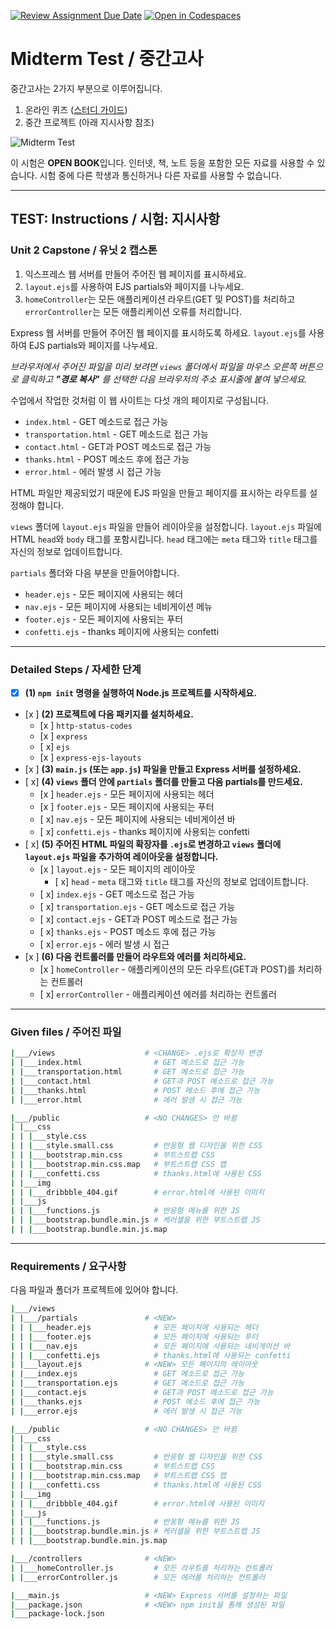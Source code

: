 [![Review Assignment Due Date](https://classroom.github.com/assets/deadline-readme-button-24ddc0f5d75046c5622901739e7c5dd533143b0c8e959d652212380cedb1ea36.svg)](https://classroom.github.com/a/O6AyoaYX)
[![Open in Codespaces](https://classroom.github.com/assets/launch-codespace-7f7980b617ed060a017424585567c406b6ee15c891e84e1186181d67ecf80aa0.svg)](https://classroom.github.com/open-in-codespaces?assignment_repo_id=14860055)
# Midterm Test / 중간고사

중간고사는 2가지 부분으로 이루어집니다.

1. 온라인 퀴즈 ([스터디 가이드](https://ut-nodejs.github.io/midterm.html))
2. 중간 프로젝트 (아래 지시사항 참조)

![Midterm Test](https://github.com/ut-nodejs/ut-nodejs.github.io/blob/master/img/in-slides/tests/midterm-index.png)

이 시험은 **OPEN BOOK**입니다. 인터넷, 책, 노트 등을 포함한 모든 자료를 사용할 수 있습니다. 시험 중에 다른 학생과 통신하거나 다른 자료를 사용할 수 없습니다.

---

## **TEST:** Instructions / **시험:** 지시사항

### **Unit 2** Capstone / 유닛 2 캡스톤

1. 익스프레스 웹 서버를 만들어 주어진 웹 페이지를 표시하세요.
2. `layout.ejs`를 사용하여 EJS partials와 페이지를 나누세요.
3. `homeController`는 모든 애플리케이션 라우트(GET 및 POST)를 처리하고 `errorController`는 모든 애플리케이션 오류를 처리합니다.

Express 웹 서버를 만들어 주어진 웹 페이지를 표시하도록 하세요. `layout.ejs`를 사용하여 EJS partials와 페이지를 나누세요.

_브라우저에서 주어진 파일을 미리 보려면 `views` 폴더에서 파일을 마우스 오른쪽 버튼으로 클릭하고 **"경로 복사"** 를 선택한 다음 브라우저의 주소 표시줄에 붙여 넣으세요._

수업에서 작업한 것처럼 이 웹 사이트는 다섯 개의 페이지로 구성됩니다.

- `index.html` - GET 메소드로 접근 가능
- `transportation.html` - GET 메소드로 접근 가능
- `contact.html` - GET과 POST 메소드로 접근 가능
- `thanks.html` - POST 메소드 후에 접근 가능
- `error.html` - 에러 발생 시 접근 가능

HTML 파일만 제공되었기 때문에 EJS 파일을 만들고 페이지를 표시하는 라우트를 설정해야 합니다.

`views` 폴더에 `layout.ejs` 파일을 만들어 레이아웃을 설정합니다. `layout.ejs` 파일에 HTML `head`와 `body` 태그를 포함시킵니다. `head` 태그에는 `meta` 태그와 `title` 태그를 자신의 정보로 업데이트합니다.

`partials` 폴더와 다음 부분을 만들어야합니다.

- `header.ejs` - 모든 페이지에 사용되는 헤더
- `nav.ejs` - 모든 페이지에 사용되는 네비게이션 메뉴
- `footer.ejs` - 모든 페이지에 사용되는 푸터
- `confetti.ejs` - thanks 페이지에 사용되는 confetti

---

### Detailed Steps / 자세한 단계

- [x] **(1) `npm init` 명령을 실행하여 Node.js 프로젝트를 시작하세요.**
- [x ] **(2) 프로젝트에 다음 패키지를 설치하세요.**
  - [x ] `http-status-codes`
  - [x ] `express`
  - [ x] `ejs`
  - [x ] `express-ejs-layouts`
- [x ] **(3) `main.js` (또는 `app.js`) 파일을 만들고 Express 서버를 설정하세요.**
- [ x] **(4) `views` 폴더 안에 `partials` 폴더를 만들고 다음 partials를 만드세요.**
  - [x ] `header.ejs` - 모든 페이지에 사용되는 헤더
  - [x ] `footer.ejs` - 모든 페이지에 사용되는 푸터
  - [ x] `nav.ejs` - 모든 페이지에 사용되는 네비게이션 바
  - [ x] `confetti.ejs` - thanks 페이지에 사용되는 confetti
- [ x] **(5) 주어진 HTML 파일의 확장자를 `.ejs`로 변경하고 `views` 폴더에 `layout.ejs` 파일을 추가하여 레이아웃을 설정합니다.**
  - [x ] `layout.ejs` - 모든 페이지의 레이아웃
    - [ x] `head` - `meta` 태그와 `title` 태그를 자신의 정보로 업데이트합니다.
  - [ x] `index.ejs` - GET 메소드로 접근 가능
  - [ x] `transportation.ejs` - GET 메소드로 접근 가능
  - [ x] `contact.ejs` - GET과 POST 메소드로 접근 가능
  - [ x] `thanks.ejs` - POST 메소드 후에 접근 가능
  - [ x] `error.ejs` - 에러 발생 시 접근
- [x ] **(6) 다음 컨트롤러를 만들어 라우트와 에러를 처리하세요.**
  - [x ] `homeController` - 애플리케이션의 모든 라우트(GET과 POST)를 처리하는 컨트롤러
  - [ x] `errorController` - 애플리케이션 에러를 처리하는 컨트롤러

---

### Given files / 주어진 파일

```bash
|___/views                    # <CHANGE> .ejs로 확장자 변경
| |___index.html                # GET 메소드로 접근 가능
| |___transportation.html       # GET 메소드로 접근 가능
| |___contact.html              # GET과 POST 메소드로 접근 가능
| |___thanks.html               # POST 메소드 후에 접근 가능
| |___error.html                # 에러 발생 시 접근 가능

|___/public                   # <NO CHANGES> 안 바뀜
| |___css
| | |___style.css
| | |___style.small.css         # 반응형 웹 디자인을 위한 CSS
| | |___bootstrap.min.css       # 부트스트랩 CSS
| | |___bootstrap.min.css.map   # 부트스트랩 CSS 맵
| | |___confetti.css            # thanks.html에 사용된 CSS
| |___img
| | |___dribbble_404.gif        # error.html에 사용된 이미지
| |___js
| | |___functions.js            # 반응형 메뉴를 위한 JS
| | |___bootstrap.bundle.min.js # 케러셀을 위한 부트스트랩 JS
| | |___bootstrap.bundle.min.js.map
```

---

### Requirements / 요구사항

다음 파일과 폴더가 프로젝트에 있어야 합니다.

```bash
|___/views
| |___/partials               # <NEW>
| | |___header.ejs              # 모든 페이지에 사용되는 헤더
| | |___footer.ejs              # 모든 페이지에 사용되는 푸터
| | |___nav.ejs                 # 모든 페이지에 사용되는 네비게이션 바
| | |___confetti.ejs            # thanks.html에 사용되는 confetti
| |___layout.ejs              # <NEW> 모든 페이지의 레이아웃
| |___index.ejs                 # GET 메소드로 접근 가능
| |___transportation.ejs        # GET 메소드로 접근 가능
| |___contact.ejs               # GET과 POST 메소드로 접근 가능
| |___thanks.ejs                # POST 메소드 후에 접근 가능
| |___error.ejs                 # 에러 발생 시 접근 가능

|___/public                   # <NO CHANGES> 안 바뀜
| |___css
| | |___style.css
| | |___style.small.css         # 반응형 웹 디자인을 위한 CSS
| | |___bootstrap.min.css       # 부트스트랩 CSS
| | |___bootstrap.min.css.map   # 부트스트랩 CSS 맵
| | |___confetti.css            # thanks.html에 사용된 CSS
| |___img
| | |___dribbble_404.gif        # error.html에 사용된 이미지
| |___js
| | |___functions.js            # 반응형 메뉴를 위한 JS
| | |___bootstrap.bundle.min.js # 케러셀을 위한 부트스트랩 JS
| | |___bootstrap.bundle.min.js.map

|___/controllers              # <NEW>
| |___homeController.js         # 모든 라우트를 처리하는 컨트롤러
| |___errorController.js        # 모든 에러를 처리하는 컨트롤러

|___main.js                   # <NEW> Express 서버를 설정하는 파일
|___package.json              # <NEW> npm init을 통해 생성된 파일
|___package-lock.json
```
